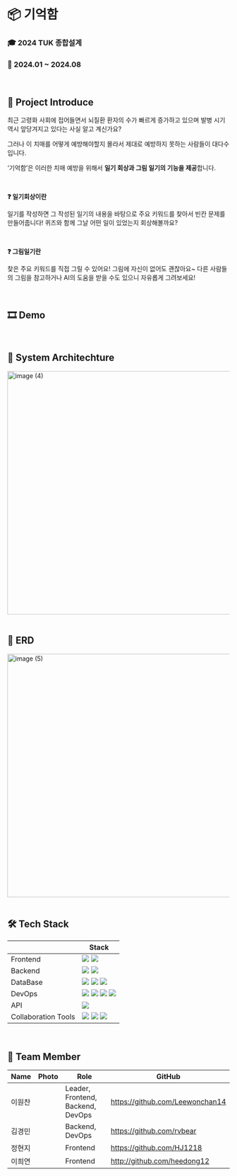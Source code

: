 # 📦 기억함

### 🎓 2024 TUK 종합설계

### 📌 2024.01 ~ 2024.08

<br>

## 🎤 Project Introduce

최근 고령화 사회에 접어들면서 뇌질환 환자의 수가 빠르게 증가하고 있으며 발병 시기 역시 앞당겨지고 있다는 사실 알고 계신가요?


그러나 이 치매를 어떻게 예방해야할지 몰라서 제대로 예방하지 못하는 사람들이 대다수입니다.

‘기억함’은 이러한 치매 예방을 위해서 **일기 회상과 그림 일기의 기능을 제공**합니다.

<br>

**❓ 일기회상이란**

일기를 작성하면 그 작성된 일기의 내용을 바탕으로 주요 키워드를 찾아서 빈칸 문제를 만들어줍니다! 퀴즈와 함께 그날 어떤 일이 있었는지 회상해볼까요?

<br>

**❓ 그림일기란**

찾은 주요 키워드를 직접 그릴 수 있어요! 그림에 자신이 없어도 괜찮아요~ 다른 사람들의 그림을 참고하거나 AI의 도움을 받을 수도 있으니 자유롭게 그려보세요!

<br>

## 🎞️ Demo

<br>

## 📜 System Architechture

<img width="550" alt="image (4)" src="https://github.com/user-attachments/assets/2caed003-85f2-4cde-aa2a-75c9a4f96e94">

<br>

<br>

## 📀 ERD

<img width="550" alt="image (5)" src="https://github.com/user-attachments/assets/478cc98d-60e7-4d61-b0af-cdfeb3f2cd74">

<br>

<br>

## 🛠️ Tech Stack

|  | Stack |
| --- | --- |
| Frontend | <img src="https://img.shields.io/badge/flutter-02569B?style=flat&logo=flutter&logoColor=black"> <img src="https://img.shields.io/badge/react-61DAFB?style=flat&logo=react&logoColor=black"> |
| Backend | <img src="https://img.shields.io/badge/django-092E20?style=flat&logo=django&logoColor=black"> <img src="https://img.shields.io/badge/celery-37814A?style=flat&logo=celery&logoColor=black"> |
| DataBase | <img src="https://img.shields.io/badge/redis-FF4438?style=flat&logo=redis&logoColor=black"> <img src="https://img.shields.io/badge/amazon rds-527FFF?style=flat&logo=amazonrds&logoColor=black"> <img src="https://img.shields.io/badge/mysql-4479A1?style=flat&logo=mysql&logoColor=black"> |
| DevOps | <img src="https://img.shields.io/badge/docker-2496ED?style=flat&logo=docker&logoColor=black"> <img src="https://img.shields.io/badge/nginx-009639?style=flat&logo=nginx&logoColor=black"> <img src="https://img.shields.io/badge/github actions-2088FF?style=flat&logo=github actions&logoColor=black"> <img src="https://img.shields.io/badge/git-F05032?style=flat&logo=git&logoColor=black"> |
| API | <img src="https://img.shields.io/badge/swagger-85EA2D?style=flat&logo=swagger&logoColor=black"> |
| Collaboration Tools | <img src="https://img.shields.io/badge/notion-000000?style=flat&logo=notion"> <img src="https://img.shields.io/badge/discord-5865F2?style=flat&logo=discord&logoColor=black"> <img src="https://img.shields.io/badge/github-181717?style=flat&logo=github"> |

<br>

## 👀 Team Member

| Name | Photo | Role | GitHub |
| --- | --- | --- | --- |
| 이원찬 |  | Leader, Frontend, Backend, DevOps | https://github.com/Leewonchan14 |
| 김경민 |  | Backend, DevOps | https://github.com/rvbear |
| 정현지 |  | Frontend | https://github.com/HJ1218 |
| 이희연 |  | Frontend | http://github.com/heedong12 |
